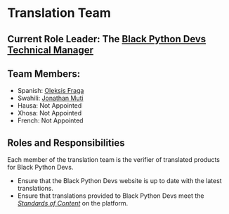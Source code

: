 # Translation Team
## Current Role Leader: The [Black Python Devs Technical Manager](https://github.com/BlackPythonDevs/.maintainers/blob/main/roles/technical-manager.md)

## Team Members:
- Spanish: [Oleksis Fraga](https://github.com/oleksisfraga)
- Swahili: [Jonathan Muti](https://github.com/kazz54)
- Hausa: Not Appointed
- Xhosa: Not Appointed
- French: Not Appointed

## Roles and Responsibilities

Each member of the translation team is the verifier of translated products for Black Python Devs.

- Ensure that the Black Python Devs website is up to date with the latest translations.
- Ensure that translations provided to Black Python Devs meet the [_Standards of Content_](https://github.com/BlackPythonDevs/.maintainers/blob/main/policies/standards_of_content.md) on the platform.
